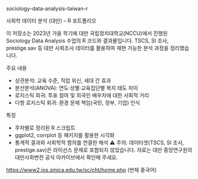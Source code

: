 sociology-data-analysis-taiwan-r

사회학 데이터 분석 (대만) – R 포트폴리오

이 저장소는 2023년 가을 학기에 대만 국립정치대학교(NCCU)에서 진행된 Sociology Data Analysis 수업의 R 코드와 결과물입니다.
TSCS, SI 조사, prestige.sav 등 대만 사회조사 데이터를 활용하여 재현 가능한 분석 과정을 정리했습니다.

주요 내용
- 상관분석: 교육 수준, 직업 위신, 세대 간 효과
- 분산분석(ANOVA): 연도·성별·교육집단별 복지 태도 차이
- 로지스틱 회귀: 투표 참여 및 외국인 배우자에 대한 사회적 거리
- 다항 로지스틱 회귀: 환경 문제 책임(국민, 정부, 기업) 인식

특징
- 주차별로 정리된 R 스크립트
- ggplot2, corrplot 등 패키지를 활용한 시각화
- 통계적 결과와 사회학적 함의를 연결한 해석
⚠️ 주의: 데이터셋(TSCS, SI 조사, prestige.sav)은 라이선스 문제로 포함되지 않았습니다. 자료는 대만 중앙연구원의 대만사회변천 공식 아카이브에서 확인해 주세요.

https://www2.ios.sinica.edu.tw/sc/cht/home.php (번체 중국어)
